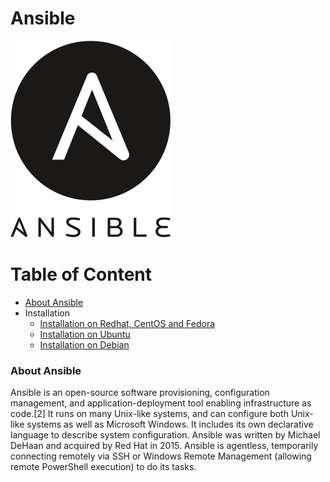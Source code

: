 # Ansible
![Asible](img/Ansible_logo.png)

Table of Content
================
<!--ts-->
* [About Ansible](#about_ansible)
* Installation
  * [Installation on Redhat, CentOS and Fedora](Ansible_installation/Installation_Ansible_on_Redhat_CentOS_Fedora.md)
  * [Installation on Ubuntu](Ansible_installation/Installation_Ansible_on_Ubuntu.md)
  * [Installation on Debian](Ansible_installation/Installation_Ansible_on_Debian.md)
<!--te-->
<a name="about_ansible"></a>

### About Ansible

Ansible is an open-source software provisioning, configuration management, and application-deployment tool enabling infrastructure as code.[2] It runs on many Unix-like systems, and can configure both Unix-like systems as well as Microsoft Windows. It includes its own declarative language to describe system configuration. Ansible was written by Michael DeHaan and acquired by Red Hat in 2015. Ansible is agentless, temporarily connecting remotely via SSH or Windows Remote Management (allowing remote PowerShell execution) to do its tasks.
